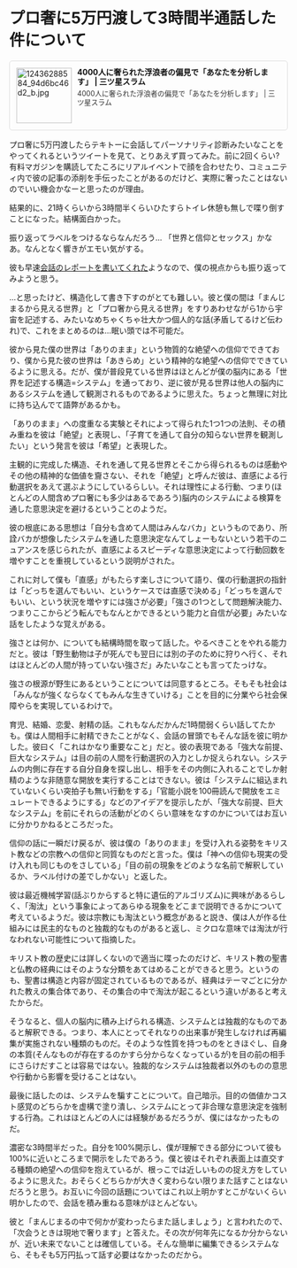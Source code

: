 # プロ奢に5万円渡して3時間半通話した件について

<div class="blog-card" style="padding:12px;margin:15px 0;border:1px solid #ddd;word-wrap:break-word;width:auto;border-radius:5px;"><div class="blog-card-thumbnail" style="float:left;"><a href="https://slum3stars.thebase.in/items/52484369" class="blog-card-thumbnail-link" target="_blank"><img src="http://capture.heartrails.com/120x120/shorten?https://slum3stars.thebase.in/items/52484369" class="blog-card-thumb-image wp-post-image" alt="12436288584_94d6bc46d2_b.jpg" style="width:100px;height:100px;"></a></div><div class="blog-card-content" style="margin-left:110px;line-height:120%;"><div class="blog-card-title" style="margin-bottom:5px;"><a href="%url%" class="blog-card-title-link" style="font-weight:bold;text-decoration:none;color:#111;" target="_blank">4000人に奢られた浮浪者の偏見で「あなたを分析します」 | 三ツ星スラム</a></div><div class="blog-card-excerpt" style="color:#333;font-size:90%;">4000人に奢られた浮浪者の偏見で「あなたを分析します」 | 三ツ星スラム</div></div><div class="blog-card-footer" style="font-size:70%;color:#777;margin-top:10px;clear:both;"><span class="blog-card-hatena"><a href="http://b.hatena.ne.jp/entry/https://slum3stars.thebase.in/items/52484369" target="_blank"><img border="0" src="https://b.hatena.ne.jp/entry/image/https://slum3stars.thebase.in/items/52484369" border="0" alt="" /></a></span></div></div>

プロ奢に5万円渡したらテキトーに会話してパーソナリティ診断みたいなことをやってくれるというツイートを見て、とりあえず買ってみた。前に2回くらい? 有料マガジンを購読してたころにリアルイベントで顔を合わせたり、コミュニティ内で彼の記事の添削を手伝ったことがあるのだけど、実際に奢ったことはないのでいい機会かなーと思ったのが理由。

結果的に、21時くらいから3時間半くらいひたすらトイレ休憩も無しで喋り倒すことになった。結構面白かった。

振り返ってラベルをつけるならなんだろう... 「世界と信仰とセックス」かなあ。なんとなく響きがエモい気がする。

彼も早速[会話のレポートを書いてくれた](https://note.com/taichinakaji/n/n72fa1eac15cb)ようなので、僕の視点からも振り返ってみようと思う。

...と思ったけど、構造化して書き下すのがとても難しい。彼と僕の間は「まんじまるから見える世界」と「プロ奢から見える世界」をすりあわせながら1から宇宙を記述する、みたいなめちゃくちゃ壮大かつ個人的な話(矛盾してるけど伝われ)で、これをまとめるのは...眠い頭では不可能だ。

彼から見た僕の世界は「ありのまま」という物質的な絶望への信仰でできており、僕から見た彼の世界は「あきらめ」という精神的な絶望への信仰でできているように思える。だが、僕が普段見ている世界はほとんどが僕の脳内にある「世界を記述する構造=システム」を通っており、逆に彼が見る世界は他人の脳内にあるシステムを通して観測されるものであるように思えた。ちょっと無理に対比に持ち込んでて語弊があるかも。

「ありのまま」への度重なる実験とそれによって得られた1つ1つの法則、その積み重ねを彼は「絶望」と表現し、「子育てを通して自分の知らない世界を観測したい」という発言を彼は「希望」と表現した。

主観的に完成した構造、それを通して見る世界とそこから得られるものは感動やその他の精神的な価値を齎さない、それを「絶望」と呼んだ彼は、直感による行動選択をあえて選ぶようにしているらしい。それは理性による行動、つまり(ほとんどの人間含めプロ奢にも多少はあるであろう)脳内のシステムによる検算を通した意思決定を避けるということのようだ。

彼の根底にある思想は「自分も含めて人間はみんなバカ」というものであり、所詮バカが想像したシステムを通した意思決定なんてしょーもないという若干のニュアンスを感じられたが、直感によるスピーディな意思決定によって行動回数を増やすことを重視しているという説明がされた。

これに対して僕も「直感」がもたらす楽しさについて語り、僕の行動選択の指針は「どっちを選んでもいい、というケースでは直感で決める」「どっちを選んでもいい、という状況を増やすには強さが必要」「強さの1つとして問題解決能力、つまりここからどう転んでもなんとかできるという能力と自信が必要」みたいな話をしたような覚えがある。

強さとは何か、についても結構時間を取って話した。やるべきことをやれる能力だと。彼は「野生動物は子が死んでも翌日には別の子のために狩りへ行く、それはほとんどの人間が持っていない強さだ」みたいなことも言ってたっけな。

強さの根源が野生にあるということについては同意するところ。そもそも社会は「みんなが強くならなくてもみんな生きていける」ことを目的に分業やら社会保障やらを実現しているわけで。

育児、結婚、恋愛、射精の話。これもなんだかんだ1時間弱くらい話してたかも。僕は人間相手に射精できたことがなく、会話の冒頭でもそんな話を彼に明かした。彼曰く「これはかなり重要なこと」だと。彼の表現である「強大な前提、巨大なシステム」は目の前の人間を行動選択の入力としか捉えられない。システムの内側に存在する自分自身を探し出し、相手をその内側に入れることでしか射精のような非随意な開放を実行することはできない。彼は「システムに組込まれていないくらい突拍子も無い行動をする」「官能小説を100冊読んで開放をエミュレートできるようにする」などのアイデアを提示したが、「強大な前提、巨大なシステム」を前にそれらの活動がどのくらい意味をなすのかについてはお互いに分かりかねるところだった。

信仰の話に一瞬だけ戻るが、彼は僕の「ありのまま」を受け入れる姿勢をキリスト教などの宗教への信仰と同質なものだと言った。僕は「神への信仰も現実の受け入れも同じものをさしている」「目の前の現象をどのような名前で解釈しているか、ラベル付けの差でしかない」と返した。

彼は最近機械学習(話ぶりからすると特に遺伝的アルゴリズム)に興味があるらしく、「淘汰」という事象によってあらゆる現象をどこまで説明できるかについて考えているようだ。彼は宗教にも淘汰という概念があると説き、僕は人が作る仕組みには民主的なものと独裁的なものがあると返し、ミクロな意味では淘汰が行なわれない可能性について指摘した。

キリスト教の歴史には詳しくないので適当に喋ったのだけど、キリスト教の聖書と仏教の経典にはそのような分類をあてはめることができると思う。というのも、聖書は構造と内容が固定されているものであるが、経典はテーマごとに分かれた教えの集合体であり、その集合の中で淘汰が起こるという違いがあると考えたからだ。

そうなると、個人の脳内に積み上げられる構造、システムとは独裁的なものであると解釈できる。つまり、本人にとってそれなりの出来事が発生しなければ再編集が実施されない種類のものだ。そのような性質を持つものをときほぐし、自身の本質(そんなものが存在するのかすら分からなくなっているが)を目の前の相手にさらけだすことは容易ではない。独裁的なシステムは独裁者以外のものの意思や行動から影響を受けることはない。

最後に話したのは、システムを騙すことについて。自己暗示。目的の価値かコスト感覚のどちらかを虚構で塗り潰し、システムにとって非合理な意思決定を強制する行為。これはほとんどの人には経験があるだろうが、僕にはなかったものだ。

濃密な3時間半だった。自分を100%開示し、僕が理解できる部分について彼も100%に近いところまで開示をしたであろう。僕と彼はそれぞれ表面上は直交する種類の絶望への信仰を抱えているが、根っこでは近しいものの捉え方をしているように思えた。おそらくどちらかが大きく変わらない限りまた話すことはないだろうと思う。お互いに今回の話題についてはこれ以上明かすとこがないくらい明かしたので、会話を積み重ねる意味がほとんどない。

彼と「まんじまるの中で何かが変わったらまた話しましょう」と言われたので、「次会うときは現地で奢ります」と答えた。その次が何年先になるか分からないが、近い未来でないことは確信している。そんな簡単に編集できるシステムなら、そもそも5万円払って話す必要はなかったのだから。

